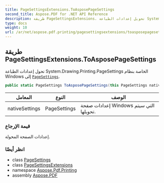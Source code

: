 ```yaml
---
title: PageSettingsExtensions.ToAsposePageSettings
second_title: Aspose.PDF for .NET API Reference
description: طريقة PageSettingsExtensions. تحويل إعدادات الطباعة System.Drawing.Printing.PageSettings الخاصة بنظام Windows إلى PageSettings
type: docs
weight: 10
url: /ar/net/aspose.pdf.printing/pagesettingsextensions/toasposepagesettings/
---
```

## طريقة PageSettingsExtensions.ToAsposePageSettings

تحول إعدادات الطباعة System.Drawing.Printing.PageSettings الخاصة بنظام Windows إلى [`PageSettings`](../../pagesettings/).

```csharp
public static PageSettings ToAsposePageSettings(this PageSettings nativeSettings)
```

| المعامل | النوع | الوصف |
| --- | --- | --- |
| nativeSettings | PageSettings | إعدادات صفحة Windows التي سيتم تحويلها. |

### قيمة الإرجاع

إعدادات الصفحة المحولة.

### انظر أيضًا

* class [PageSettings](../../pagesettings/)
* class [PageSettingsExtensions](../)
* namespace [Aspose.Pdf.Printing](../../../aspose.pdf.printing/)
* assembly [Aspose.PDF](../../../)